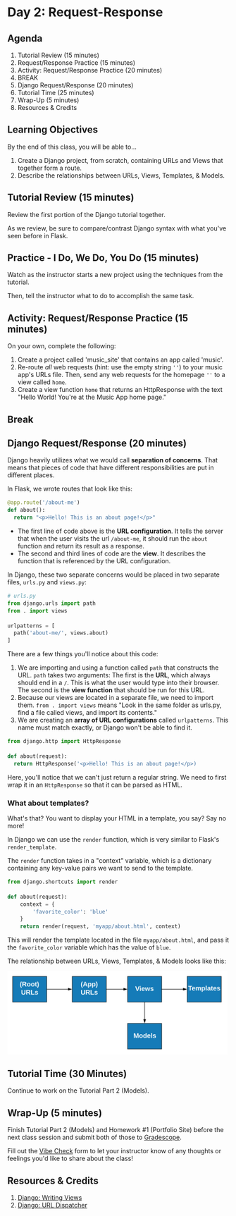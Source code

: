 # Day 2: Request-Response

## Agenda

1. Tutorial Review (15 minutes)
1. Request/Response Practice (15 minutes)
1. Activity: Request/Response Practice (20 minutes)
1. BREAK
1. Django Request/Response (20 minutes)
1. Tutorial Time (25 minutes)
1. Wrap-Up (5 minutes)
1. Resources & Credits

## Learning Objectives

By the end of this class, you will be able to...

1. Create a Django project, from scratch, containing URLs and Views that together form a route.
1. Describe the relationships between URLs, Views, Templates, & Models.

## Tutorial Review (15 minutes)

Review the first portion of the Django tutorial together.

As we review, be sure to compare/contrast Django syntax with what you've seen before in Flask.

## Practice - I Do, We Do, You Do (15 minutes)

Watch as the instructor starts a new project using the techniques from the tutorial.

Then, tell the instructor what to do to accomplish the same task.

## Activity: Request/Response Practice (15 minutes)

On your own, complete the following:

1. Create a project called 'music_site' that contains an app called 'music'.
1. Re-route _all_ web requests (hint: use the empty string `''`) to your music app's URLs file. Then, send any web requests for the homepage `''` to a view called `home`.
1. Create a view function `home` that returns an HttpResponse with the text "Hello World! You're at the Music App home page."

## Break

## Django Request/Response (20 minutes)

Django heavily utilizes what we would call **separation of concerns**. That means that pieces of code that have different responsibilities are put in different places.

In Flask, we wrote routes that look like this:

```py
@app.route('/about-me')
def about():
  return "<p>Hello! This is an about page!</p>"
```

- The first line of code above is the **URL configuration**. It tells the server that when the user visits the url `/about-me`, it should run the `about` function and return its result as a response.
- The second and third lines of code are the **view**. It describes the function that is referenced by the URL configuration.

In Django, these two separate concerns would be placed in two separate files, `urls.py` and `views.py`:

```py
# urls.py
from django.urls import path
from . import views

urlpatterns = [
  path('about-me/', views.about)
]
```

There are a few things you'll notice about this code:

1. We are importing and using a function called `path` that constructs the URL. `path` takes two arguments: The first is the **URL**, which always should end in a `/`. This is what the user would type into their browser. The second is the **view function** that should be run for this URL.
1. Because our views are located in a separate file, we need to import them. `from . import views` means "Look in the same folder as urls.py, find a file called views, and import its contents."
1. We are creating an **array of URL configurations** called `urlpatterns`. This name must match exactly, or Django won't be able to find it.

```py
from django.http import HttpResponse

def about(request):
  return HttpResponse('<p>Hello! This is an about page!</p>)
```

Here, you'll notice that we can't just return a regular string. We need to first wrap it in an `HttpResponse` so that it can be parsed as HTML.

### What about templates?

What's that? You want to display your HTML in a template, you say? Say no more!

In Django we can use the `render` function, which is very similar to Flask's `render_template`.

The `render` function takes in a "context" variable, which is a dictionary containing any key-value pairs we want to send to the template.

```py
from django.shortcuts import render

def about(request):
    context = {
        'favorite_color': 'blue'
    }
    return render(request, 'myapp/about.html', context)
```

This will render the template located in the file `myapp/about.html`, and pass it the `favorite_color` variable which has the value of `blue`.

The relationship between URLs, Views, Templates, & Models looks like this:

<img src="Lessons/Assets/views-urls.png" width="500">

## Tutorial Time (30 Minutes)

Continue to work on the Tutorial Part 2 (Models).

## Wrap-Up (5 minutes)

Finish Tutorial Part 2 (Models) and Homework #1 (Portfolio Site) before the next class session and submit both of those to [Gradescope](https://gradescope.com).

Fill out the [Vibe Check](https://make.sc/bew1.2-vibe-check) form to let your instructor know of any thoughts or feelings you'd like to share about the class!

## Resources & Credits

1. [Django: Writing Views](https://docs.djangoproject.com/en/3.0/topics/http/views/)
1. [Django: URL Dispatcher](https://docs.djangoproject.com/en/3.0/topics/http/urls/)